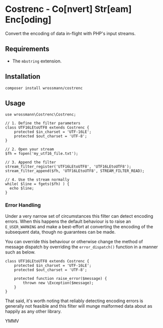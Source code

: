 # Costrenc - Co[nvert] Str[eam] Enc[oding]

Convert the encoding of data in-flight with PHP's input streams.

## Requirements

* The `mbstring` extension.

## Installation

```
composer install wrossmann/costrenc
```

## Usage

```
use wrossmann\Costrenc\Costrenc;

// 1. Define the filter parameters
class UTF16LEtoUTF8 extends Costrenc {
    protected $in_charset = 'UTF-16LE';
    protected $out_charset = 'UTF-8';
}

// 2. Open your stream
$fh = fopen('my_utf16_file.txt');

// 3. Append the filter
stream_filter_register('UTF16LEtoUTF8', 'UTF16LEtoUTF8');
stream_filter_append($fh, 'UTF16LEtoUTF8', STREAM_FILTER_READ);

// 4. Use the stream normally
while( $line = fgets($fh) ) {
  echo $line;
}
```

### Error Handling

Under a very narrow set of circumstances this filter can detect encoding errors. When this happens the default behaviour is to raise an `E_USER_WARNING` and make a best-effort at converting the encoding of the subsequent data, though no guarantees can be made.

You can override this behaviour or otherwise change the method of message dispatch by overriding the `error_dispatch()` function in a manner such as below.

```
class UTF16LEtoUTF8 extends Costrenc {
    protected $in_charset = 'UTF-16LE';
    protected $out_charset = 'UTF-8';

    protected function raise_error($message) {
        thrown new \Exception($message);
    }	
}
```

That said, it's worth noting that reliably detecting encoding errors is generally not feasible and this filter will munge malformed data about as happily as any other library.

YMMV

